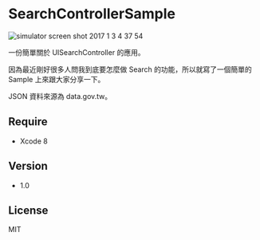 SearchControllerSample
=========

![simulator screen shot 2017 1 3 4 37 54](https://cloud.githubusercontent.com/assets/16394562/21602829/0c237e1a-d1d3-11e6-9b9b-e080ffb26976.png)

一份簡單關於 UISearchController 的應用。


因為最近剛好很多人問我到底要怎麼做 Search 的功能，所以就寫了一個簡單的 Sample 上來跟大家分享一下。


JSON 資料來源為 data.gov.tw。

Require
-----------
- Xcode 8

Version
-----------
- 1.0


License
----

MIT

